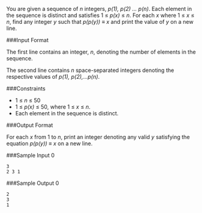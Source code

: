 You are given a sequence of *n* integers, *p(1), p(2) ... p(n)*. Each element in the sequence is distinct and satisfies 1 ≤ *p(x)* ≤ *n*. For each *x* where 1 ≤ *x* ≤ *n*, find any integer *y* such that *p(p(y))* ≡ *x* and print the value of *y* on a new line.

###Input Format

The first line contains an integer, *n*, denoting the number of elements in the sequence. 

The second line contains *n* space-separated integers denoting the respective values of *p(1), p(2),...p(n)*.

###Constraints

* 1 ≤ *n* ≤ 50
* 1 ≤ *p(x)* ≤ 50, where 1 ≤ *x* ≤ *n*.
* Each element in the sequence is distinct.

###Output Format

For each *x* from 1 to *n*, print an integer denoting any valid *y* satisfying the equation *p(p(y))* ≡ *x* on a new line.

###Sample Input 0
```
3
2 3 1
```
###Sample Output 0
```
2
3
1
```
